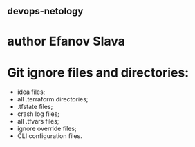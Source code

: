 ## devops-netology
# author Efanov Slava

# Git ignore files and directories:
 - idea files;
 - all .terraform directories;
 - .tfstate files;
 - crash log files;
 - all .tfvars files;
 - ignore override files;
 - CLI configuration files.